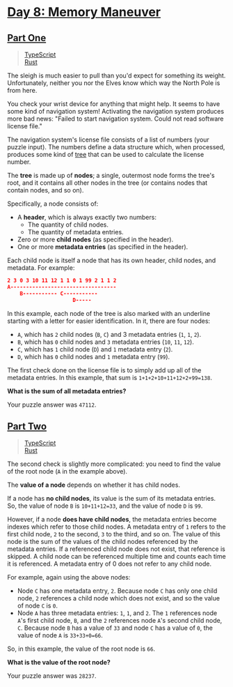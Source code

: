 # [Day 8: Memory Maneuver](https://adventofcode.com/2018/day/8)

## [Part One](https://adventofcode.com/2018/day/8#part1)

> [TypeScript](/solutions/typescript/2018/08/part_one.ts)\
> [Rust](/solutions/rust/2018/08/src/lib.rs)

The sleigh is much easier to pull than you'd expect for something its weight.
Unfortunately, neither you nor the Elves know which way the North Pole is
from here.

You check your wrist device for anything that might help. It seems to have
some kind of navigation system! Activating the navigation system produces
more bad news: "Failed to start navigation system. Could not read software
license file."

The navigation system's license file consists of a list of numbers (your
puzzle input). The numbers define a data structure which, when processed,
produces some kind of
[tree](<https://en.wikipedia.org/wiki/Tree_(data_structure)>) that can be used
to calculate the license number.

The **tree** is made up of **nodes**; a single, outermost node forms the
tree's root, and it contains all other nodes in the tree (or contains nodes
that contain nodes, and so on).

Specifically, a node consists of:

- A **header**, which is always exactly two numbers:
  - The quantity of child nodes.
  - The quantity of metadata entries.
- Zero or more **child nodes** (as specified in the header).
- One or more **metadata entries** (as specified in the header).

Each child node is itself a node that has its own header, child nodes, and
metadata. For example:

```json
2 3 0 3 10 11 12 1 1 0 1 99 2 1 1 2
A----------------------------------
    B----------- C-----------
                     D-----
```

In this example, each node of the tree is also marked with an underline
starting with a letter for easier identification. In it, there are four nodes:

- `A`, which has `2` child nodes (`B`, `C`) and 3 metadata entries (`1`, `1`,
  `2`).
- `B`, which has `0` child nodes and `3` metadata entries (`10`, `11`, `12`).
- `C`, which has `1` child node (`D`) and `1` metadata entry (`2`).
- `D`, which has `0` child nodes and `1` metadata entry (`99`).

The first check done on the license file is to simply add up all of the
metadata entries. In this example, that sum is `1+1+2+10+11+12+2+99=138`.

**What is the sum of all metadata entries?**

Your puzzle answer was `47112`.

## [Part Two](https://adventofcode.com/2018/day/8#part2)

> [TypeScript](/solutions/typescript/2018/08/part_two.ts)\
> [Rust](/solutions/rust/2018/08/src/lib.rs)

The second check is slightly more complicated: you need to find the value of
the root node (`A` in the example above).

The **value of a node** depends on whether it has child nodes.

If a node has **no child nodes**, its value is the sum of its metadata
entries. So, the value of node `B` is `10+11+12=33`, and the value of node
`D` is `99`.

However, if a node **does have child nodes**, the metadata entries become
indexes which refer to those child nodes. A metadata entry of `1` refers to
the first child node, `2` to the second, `3` to the third, and so on. The
value of this node is the sum of the values of the child nodes referenced
by the metadata entries. If a referenced child node does not exist, that
reference is skipped. A child node can be referenced multiple time and counts
each time it is referenced. A metadata entry of 0 does not refer to any child
node.

For example, again using the above nodes:

- Node `C` has one metadata entry, `2`. Because node `C` has only one child
  node, `2` references a child node which does not exist, and so the value of
  node `C` is `0`.
- Node `A` has three metadata entries: `1`, `1`, and `2`. The `1` references
  node `A`'s first child node, `B`, and the `2` references node `A`'s second
  child node, `C`. Because node `B` has a value of `33` and node `C` has a
  value of `0`, the value of node `A` is `33+33+0=66`.

So, in this example, the value of the root node is `66`.

**What is the value of the root node?**

Your puzzle answer was `28237`.
